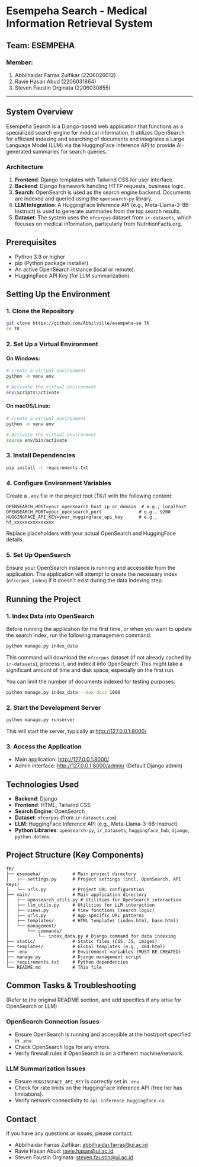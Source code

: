 # Esempeha Search - Medical Information Retrieval System

## Team: ESEMPEHA

### Member:

1. Abbilhaidar Farras Zulfikar (2206026012)
2. Ravie Hasan Abud (2206031864)
3. Steven Faustin Orginata (2206030855)

---

## System Overview

Esempeha Search is a Django-based web application that functions as a specialized search engine for medical information. It utilizes OpenSearch for efficient indexing and searching of documents and integrates a Large Language Model (LLM) via the HuggingFace Inference API to provide AI-generated summaries for search queries.

### Architecture

1.  **Frontend**: Django templates with Tailwind CSS for user interface.
2.  **Backend**: Django framework handling HTTP requests, business logic.
3.  **Search**: OpenSearch is used as the search engine backend. Documents are indexed and queried using the `opensearch-py` library.
4.  **LLM Integration**: A HuggingFace Inference API (e.g., Meta-Llama-3-8B-Instruct) is used to generate summaries from the top search results.
5.  **Dataset**: The system uses the `nfcorpus` dataset from `ir-datasets`, which focuses on medical information, particularly from NutritionFacts.org.

## Prerequisites

- Python 3.9 or higher
- pip (Python package installer)
- An active OpenSearch instance (local or remote).
- HuggingFace API Key (for LLM summarization).

## Setting Up the Environment

### 1. Clone the Repository

```bash
git clone https://github.com/Abbilville/esempeha-se TK
cd TK
```

### 2. Set Up a Virtual Environment

#### On Windows:

```bash
# Create a virtual environment
python -m venv env

# Activate the virtual environment
env\Scripts\activate
```

#### On macOS/Linux:

```bash
# Create a virtual environment
python -m venv env

# Activate the virtual environment
source env/bin/activate
```

### 3. Install Dependencies

```bash
pip install -r requirements.txt
```

### 4. Configure Environment Variables

Create a `.env` file in the project root (TK/) with the following content:

```env
OPENSEARCH_HOST=your_opensearch_host_ip_or_domain  # e.g., localhost
OPENSEARCH_PORT=your_opensearch_port              # e.g., 9200
HUGGINGFACE_API_KEY=your_huggingface_api_key      # e.g., hf_xxxxxxxxxxxxxxx
```

Replace placeholders with your actual OpenSearch and HuggingFace details.

### 5. Set Up OpenSearch

Ensure your OpenSearch instance is running and accessible from the application. The application will attempt to create the necessary index (`nfcorpus_index`) if it doesn't exist during the data indexing step.

## Running the Project

### 1. Index Data into OpenSearch

Before running the application for the first time, or when you want to update the search index, run the following management command:

```bash
python manage.py index_data
```

This command will download the `nfcorpus` dataset (if not already cached by `ir-datasets`), process it, and index it into OpenSearch. This might take a significant amount of time and disk space, especially on the first run.

You can limit the number of documents indexed for testing purposes:

```bash
python manage.py index_data --max-docs 1000
```

### 2. Start the Development Server

```bash
python manage.py runserver
```

This will start the server, typically at http://127.0.0.1:8000/

### 3. Access the Application

- Main application: http://127.0.0.1:8000/
- Admin interface: http://127.0.0.1:8000/admin/ (Default Django admin)

## Technologies Used

- **Backend**: Django
- **Frontend**: HTML, Tailwind CSS
- **Search Engine**: OpenSearch
- **Dataset**: `nfcorpus` (from `ir-datasets.com`)
- **LLM**: HuggingFace Inference API (e.g., Meta-Llama-3-8B-Instruct)
- **Python Libraries**: `opensearch-py`, `ir_datasets`, `huggingface_hub`, `django`, `python-dotenv`.

## Project Structure (Key Components)

```
TK/
├── esempeha/            # Main project directory
│   ├── settings.py      # Project settings (incl. OpenSearch, API keys)
│   └── urls.py          # Project URL configuration
├── main/                # Main application directory
│   ├── opensearch_utils.py # Utilities for OpenSearch interaction
│   ├── llm_utils.py     # Utilities for LLM interaction
│   ├── views.py         # View functions (search logic)
│   ├── urls.py          # App-specific URL patterns
│   ├── templates/       # HTML templates (index.html, base.html)
│   └── management/
│       └── commands/
│           └── index_data.py # Django command for data indexing
├── static/              # Static files (CSS, JS, images)
├── templates/           # Global templates (e.g., 404.html)
├── .env                 # Environment variables (MUST BE CREATED)
├── manage.py            # Django management script
├── requirements.txt     # Python dependencies
└── README.md            # This file
```

## Common Tasks & Troubleshooting

(Refer to the original README section, and add specifics if any arise for OpenSearch or LLM)

### OpenSearch Connection Issues

- Ensure OpenSearch is running and accessible at the host/port specified in `.env`.
- Check OpenSearch logs for any errors.
- Verify firewall rules if OpenSearch is on a different machine/network.

### LLM Summarization Issues

- Ensure `HUGGINGFACE_API_KEY` is correctly set in `.env`.
- Check for rate limits on the HuggingFace Inference API (free tier has limitations).
- Verify network connectivity to `api-inference.huggingface.co`.

## Contact

If you have any questions or issues, please contact:

- Abbilhaidar Farras Zulfikar: abbilhaidar.farras@ui.ac.id
- Ravie Hasan Abud: ravie.hasan@ui.ac.id
- Steven Faustin Orginata: steven.faustin@ui.ac.id
